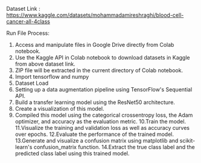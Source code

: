 Dataset Link :  https://www.kaggle.com/datasets/mohammadamireshraghi/blood-cell-cancer-all-4class

Run File Process: 

1. Access and manipulate files in  Google Drive directly from  Colab notebook.
2. Use the Kaggle API in Colab notebook to download datasets in Kaggle from above dataset link.
3. ZIP file will be extracted in the current directory of Colab notebook.
4. Import tensorflow and numpy 
5. Dataset Load
6. Setting up a data augmentation pipeline using TensorFlow's Sequential API.
7. Build a transfer learning model using the ResNet50 architecture.
8. Create a visualization of this model.
9. Compiled this model using the categorical crossentropy loss, the Adam optimizer, and accuracy as the evaluation metric.
10.Train the model.
11.Visualize the training and validation loss as well as accuracy curves over epochs.
12.Evaluate the performance of the trained model.
13.Generate and visualize a confusion matrix using matplotlib and scikit-learn's confusion_matrix function.
14.Extract the true class label and the predicted class label using this trained model.
